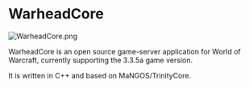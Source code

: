 # WarheadCore
![WarheadCore.png](https://i.ytimg.com/vi/gQFOLOur1jM/maxresdefault.jpg)

WarheadCore is an open source game-server application for World of Warcraft, currently supporting the 3.3.5a game version.

It is written in C++ and based on MaNGOS/TrinityCore.
